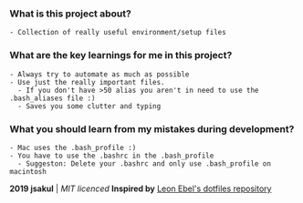 ### What is this project about?
```
- Collection of really useful environment/setup files 
```
### What are the key learnings for me in this project?
```
- Always try to automate as much as possible
- Use just the really important files. 
  - If you don't have >50 alias you aren't in need to use the .bash_aliases file :)
  - Saves you some clutter and typing
```
### What you should learn from my mistakes during development?
```
- Mac uses the .bash_profile :) 
- You have to use the .bashrc in the .bash_profile 
  - Suggeston: Delete your .bashrc and only use .bash_profile on macintosh
```
**2019 jsakul** | _MIT licenced_
**Inspired by** [Leon Ebel's dotfiles repository ](https://github.com/ebelleon/dotfiles)
